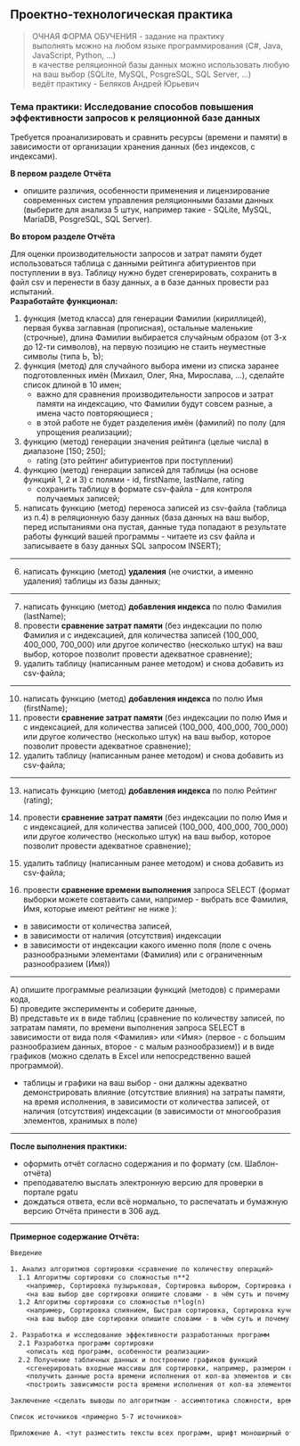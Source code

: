 ## Проектно-технологическая практика 

> ОЧНАЯ ФОРМА ОБУЧЕНИЯ - задание на практику  
> выполнять можно на любом языке программирования (C#, Java, JavaScript, Python, ...)  
> в качестве реляционной базы данных можно использовать любую на ваш выбор (SQLite, MySQL, PosgreSQL, SQL Server, ...)  
> ведёт практику - Беляков Андрей Юрьевич  

### Тема практики: Исследование способов повышения эффективности запросов к реляционной базе данных

Требуется проанализировать и сравнить ресурсы (времени и памяти) в зависимости от организации хранения данных (без индексов, с индексами).  

**В первом разделе Отчёта**  

- опишите различия, особенности применения и лицензирование современных систем управления реляционными базами данных (выберите для анализа 5 штук, например такие - SQLite, MySQL, MariaDB, PosgreSQL, SQL Server).  

**Во втором разделе Отчёта**  

Для оценки производительности запросов и затрат памяти будет использоваться таблица с данными рейтинга абитуриентов при поступлении в вуз. Таблицу нужно будет сгенерировать, сохранить в файл csv и перенести в базу данных, а в базе данных провести раз испытаний.  
**Разработайте функционал:**  

1) функция (метод класса) для генерации Фамилии (кириллицей), первая буква заглавная (прописная), остальные маленькие (строчные), длина Фамилии выбирается случайным образом (от 3-х до 12-ти символов), на первую позицию не стаить неуместные символы (типа Ь, Ъ);  
2) функция (метод) для случайного выбора имени из списка заранее подготовленных имён (Михаил, Олег, Яна, Мирослава, ...), сделайте список длиной в 10 имен;  
   - важно для сравнения производительности запросов и затрат памяти на индексацию, что Фамилии будут совсем разные, а имена часто повторяющиеся  ;
   - в этой работе не будет разделения имён (фамилий) по полу (для упрощения реализации);  
3) функцию (метод) генерации значения рейтинга (целые числа) в диапазоне [150; 250];  
   - rating (это рейтинг абитуриентов при поступлении)  
4) функцию (метод) генерации записей для таблицы (на основе функций 1, 2 и 3) с полями - id, firstName, lastName, rating  
   - сохранить таблицу в формате csv-файла - для контроля получаемых записей;  
5) написать функцию (метод) переноса записей из csv-файла (таблица из п.4) в реляционную базу данных (база данных на ваш выбор, перед испытаниями она пустая, данные туда попадают в результате работы функций вашей программы - читаете из csv файла и записываете в базу данных SQL запросом INSERT);  

---  

6) написать функцию (метод) **удаления** (не очистки, а именно удаления) таблицы из базы данных;  

---  

7) написать функцию (метод) **добавления индекса** по полю Фамилия (lastName);  
8) провести **сравнение затрат памяти** (без индексации по полю Фамилия и с индексацией, для количества записей (100_000, 400_000, 700_000) или другое количество (несколько штук) на ваш выбор, которое позволит провести адекватное сравнение);  
9) удалить таблицу (написанным ранее методом) и снова добавить из csv-файла;  

---  

10) написать функцию (метод) **добавления индекса** по полю Имя (firstName);  
11) провести **сравнение затрат памяти** (без индексации по полю Имя и с индексацией, для количества записей (100_000, 400_000, 700_000) или другое количество (несколько штук) на ваш выбор, которое позволит провести адекватное сравнение);  
12) удалить таблицу (написанным ранее методом) и снова добавить из csv-файла;  

---  

13) написать функцию (метод) **добавления индекса** по полю Рейтинг (rating);  
14) провести **сравнение затрат памяти** (без индексации по полю Имя и с индексацией, для количества записей (100_000, 400_000, 700_000) или другое количество (несколько штук) на ваш выбор, которое позволит провести адекватное сравнение);  
15) удалить таблицу (написанным ранее методом) и снова добавить из csv-файла;  

16) провести **сравнение времени выполнения** запроса SELECT (формат выборки можете совтавить сами, например - выбрать все Фамилия, Имя, которые имеют рейтинг не ниже ):  
   - в зависимости от количества записей,  
   - в зависимости от наличия (отсутствия) индексации  
   - в зависимости от индексации какого именно поля (поле с очень разнообразными элементами (Фамилия) или с ограниченным разнообразием (Имя))  

---  

А) опишите программые реализации функций (методов) с примерами кода,  
Б) проведите эксперименты и соберите данные,  
В) представьте их в виде таблиц (сравнение по количеству записей, по затратам памяти, по времени выполнения запроса SELECT в зависимости от вида поля <Фамилия> или <Имя> (первое - с большим разнообразием данных, второе - с малым разнообразием)) и в виде графиков (можно сделать в Excel или непосредственно вашей программой).  
   - таблицы и графики на ваш выбор - они далжны адекватно демонстрировать влияние (отсутствие влияния) на затраты памяти, на время исполнения, в зависимости от количества записей, от наличия (отсутствия) индексации (в зависимости от многообразия элементов, хранимых в поле)   

---  

**После выполнения практики:**  
- оформить отчёт согласно содержания и по формату (см. Шаблон-отчёта)  
- преподавателю выслать электронную версию для проверки в портале pgatu  
- дождаться ответа, если всё нормально, то распечатать и бумажную версию Отчёта принести в 306 ауд.  

---  

**Примерное содержание Отчёта:**  

```txt
Введение

1. Анализ алгоритмов сортировки <сравнение по количеству операций> 
  1.1 Алгоритмы сортировки со сложностью n**2
    <например, Сортировка пузырьковая, Сортировка выбором, Сортировка вставкой>
	<на ваш выбор две сортировки опишите словами - в чём суть и почему такая ассимптотика сложности>
  1.2 Алгоритмы сортировки со сложностью n*log(n)
    <например, Сортировка слиянием, Быстрая сортировка, Сортировка кучей>
    <на ваш выбор две сортировки опишите словами - в чём суть и почему такая ассимптотика сложности>

2. Разработка и исследование эффективности разработанных программ
  2.1 Разработка программ сортировки
    <описать код программ, особенности реализации>
  2.2 Получение табличных данных и построение графиков функций 
	<сгенерировать входные массивы для сортировки, например, размером от 2_000 до 20_000 с шагом в 2_000>
	<получить данные роста времени исполнения от кол-ва элементов и свести в одну таблицу для наглядности>
	<построить зависимости роста времени исполнения от кол-ва элементов - линии всех сортировок на одном графике>

Заключение <сделать выводы по алгоритмам - ассимптотика сложности, время исполнения, расходуемая память>

Список источников <примерно 5-7 источников>

Приложение А. <тут разместить тексты всех программ, шрифт моноширный от 10 до 12 пт>
```
